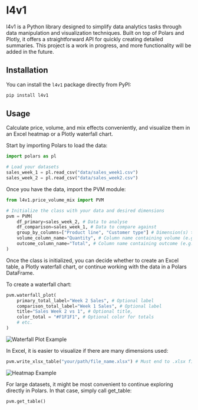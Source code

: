 # l4v1
l4v1 is a Python library designed to simplify data analytics tasks through data manipulation and visualization techniques. Built on top of Polars and Plotly, it offers a straightforward API for quickly creating detailed summaries. This project is a work in progress, and more functionality will be added in the future.

## Installation
You can install the `l4v1` package directly from PyPI:

```bash
pip install l4v1
```

## Usage
Calculate price, volume, and mix effects conveniently, and visualize them in an Excel heatmap or a Plotly waterfall chart.

Start by importing Polars to load the data:

```python
import polars as pl

# Load your datasets
sales_week_1 = pl.read_csv("data/sales_week1.csv")
sales_week_2 = pl.read_csv("data/sales_week2.csv")
```

Once you have the data, import the PVM module:
```python
from l4v1.price_volume_mix import PVM

# Initialize the class with your data and desired dimensions
pvm = PVM(
    df_primary=sales_week_2, # Data to analyse
    df_comparison=sales_week_1, # Data to compare against
    group_by_columns=["Product line", "Customer type"] # Dimension(s) to use
    volume_column_name="Quantity", # Column name containing volume (e.g. quantity)
    outcome_column_name="Total", # Column name containing outcome (e.g. revenue or cost)
)
```
Once the class is initialized, you can decide whether to create an Excel table, a Plotly waterfall chart, or continue working with the data in a Polars DataFrame.

To create a waterfall chart:
```python
pvm.waterfall_plot(
    primary_total_label="Week 2 Sales", # Optional label
    comparison_total_label="Week 1 Sales", # Optional label
    title="Sales Week 2 vs 1", # Optional title,
    color_total = "#F1F1F1", # Optional color for totals
    # etc.
)
```
![Waterfall Plot Example](docs/readme/example_waterfall.png)

In Excel, it is easier to visualize if there are many dimensions used:
```python
pvm.write_xlsx_table("your/path/file_name.xlsx") # Must end to .xlsx file extensions
```
![Heatmap Example](docs/readme/example_excel_heatmap.png)

For large datasets, it might be most convenient to continue exploring directly in Polars. In that case, simply call get_table:
```python
pvm.get_table()
```
